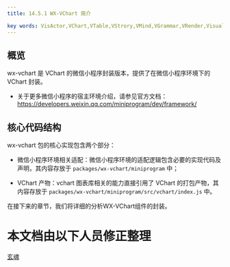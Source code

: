 ```yaml
---
title: 14.5.1 WX-VChart 简介    

key words: VisActor,VChart,VTable,VStrory,VMind,VGrammar,VRender,Visualization,Chart,Data,Table,Graph,Gis,LLM
---
```

## 概览

wx-vchart 是 VChart 的微信小程序封装版本，提供了在微信小程序环境下的 VChart 封装。    

*  关于更多微信小程序的宿主环境介绍，请参见官方文档：https://developers.weixin.qq.com/miniprogram/dev/framework/    



## 核心代码结构

wx-vchart 包的核心实现包含两个部分：    

*  微信小程序环境相关适配：微信小程序环境的适配逻辑包含必要的实现代码及声明，其内容存放于 `packages/wx-vchart/miniprogram` 中；    

*  VChart 产物：vchart 图表库相关的能力直接引用了 VChart 的打包产物，其内容存放于 `packages/wx-vchart/miniprogram/src/vchart/index.js` 中。    



在接下来的章节，我们将详细的分析WX-VChart组件的封装。    







 # 本文档由以下人员修正整理 
 [玄魂](https://github.com/xuanhun)